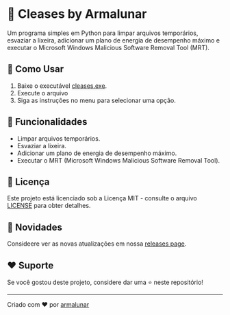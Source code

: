 # 🧹 Cleases by Armalunar

Um programa simples em Python para limpar arquivos temporários, esvaziar a lixeira, adicionar um plano de energia de desempenho máximo e executar o Microsoft Windows Malicious Software Removal Tool (MRT).

## 🚀 Como Usar

1. Baixe o executável [cleases.exe](https://github.com/armalunar/cleases/releases/download/v1.0.0/cleases.exe).
2. Execute o arquivo
3. Siga as instruções no menu para selecionar uma opção.

## 🧹 Funcionalidades

- Limpar arquivos temporários.
- Esvaziar a lixeira.
- Adicionar um plano de energia de desempenho máximo.
- Executar o MRT (Microsoft Windows Malicious Software Removal Tool).

## 📝 Licença

Este projeto está licenciado sob a Licença MIT - consulte o arquivo [LICENSE](LICENSE) para obter detalhes.

## 📰 Novidades

Consideere ver as novas atualizações em nossa [releases page](https://github.com/armalunar/cleases/releases).

## ❤️ Suporte

Se você gostou deste projeto, considere dar uma ⭐ neste repositório!

---

Criado com ❤️ por [armalunar](https://github.com/armalunar)
  

